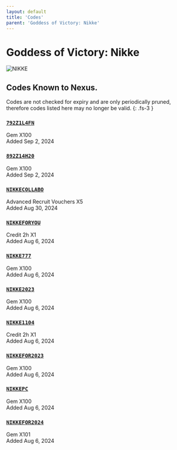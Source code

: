 ```yaml
---
layout: default
title: 'Codes'
parent: 'Goddess of Victory: Nikke'
---
```


# Goddess of Victory: Nikke

![NIKKE](https://cdn.discordapp.com/emojis/1270446040415207535.png)

## Codes Known to Nexus.

Codes are not checked for expiry and are only periodically pruned, therefore codes listed here may no longer be valid.
{: .fs-3 }

### [`792Z1L4FN`](https://clipboard.nexus-codes.app/?copy=792Z1L4FN)

Gem X100 \
Added Sep 2, 2024

### [`892Z14H20`](https://clipboard.nexus-codes.app/?copy=892Z14H20)

Gem X100 \
Added Sep 2, 2024

### [`NIKKECOLLABO`](https://clipboard.nexus-codes.app/?copy=NIKKECOLLABO)

Advanced Recruit Vouchers X5 \
Added Aug 30, 2024

### [`NIKKEFORYOU`](https://clipboard.nexus-codes.app/?copy=NIKKEFORYOU)

Credit 2h X1 \
Added Aug 6, 2024

### [`NIKKE777`](https://clipboard.nexus-codes.app/?copy=NIKKE777)

Gem X100 \
Added Aug 6, 2024

### [`NIKKE2023`](https://clipboard.nexus-codes.app/?copy=NIKKE2023)

Gem X100 \
Added Aug 6, 2024

### [`NIKKE1104`](https://clipboard.nexus-codes.app/?copy=NIKKE1104)

Credit 2h X1 \
Added Aug 6, 2024

### [`NIKKEFOR2023`](https://clipboard.nexus-codes.app/?copy=NIKKEFOR2023)

Gem X100 \
Added Aug 6, 2024

### [`NIKKEPC`](https://clipboard.nexus-codes.app/?copy=NIKKEPC)

Gem X100 \
Added Aug 6, 2024

### [`NIKKEFOR2024`](https://clipboard.nexus-codes.app/?copy=NIKKEFOR2024)

Gem X101 \
Added Aug 6, 2024